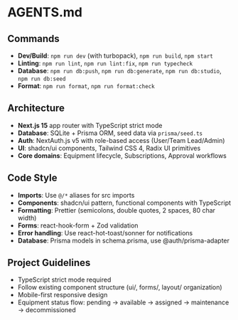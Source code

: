 # AGENTS.md

## Commands
- **Dev/Build**: `npm run dev` (with turbopack), `npm run build`, `npm start`
- **Linting**: `npm run lint`, `npm run lint:fix`, `npm run typecheck`  
- **Database**: `npm run db:push`, `npm run db:generate`, `npm run db:studio`, `npm run db:seed`
- **Format**: `npm run format`, `npm run format:check`

## Architecture
- **Next.js 15** app router with TypeScript strict mode
- **Database**: SQLite + Prisma ORM, seed data via `prisma/seed.ts`
- **Auth**: NextAuth.js v5 with role-based access (User/Team Lead/Admin)
- **UI**: shadcn/ui components, Tailwind CSS 4, Radix UI primitives
- **Core domains**: Equipment lifecycle, Subscriptions, Approval workflows

## Code Style
- **Imports**: Use `@/*` aliases for src imports
- **Components**: shadcn/ui pattern, functional components with TypeScript
- **Formatting**: Prettier (semicolons, double quotes, 2 spaces, 80 char width)
- **Forms**: react-hook-form + Zod validation
- **Error handling**: Use react-hot-toast/sonner for notifications
- **Database**: Prisma models in schema.prisma, use @auth/prisma-adapter

## Project Guidelines
- TypeScript strict mode required
- Follow existing component structure (ui/, forms/, layout/ organization)
- Mobile-first responsive design
- Equipment status flow: pending → available → assigned → maintenance → decommissioned
